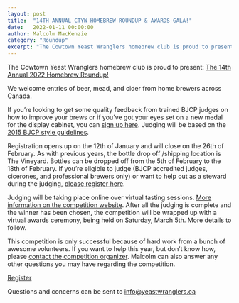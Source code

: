 ```yaml
---
layout: post
title:  "14TH ANNUAL CTYW HOMEBREW ROUNDUP & AWARDS GALA!"
date:   2022-01-11 00:00:00
author: Malcolm MacKenzie
category: "Roundup"
excerpt: "The Cowtown Yeast Wranglers homebrew club is proud to present: The 14th Annual 2022 Homebrew Roundup!"
---
```


The Cowtown Yeast Wranglers homebrew club is proud to present: <a href='http://yeastwranglers.brewcompetition.com/' target='_blank'>The 14th Annual 2022 Homebrew Roundup!</a>

We welcome entries of beer, mead, and cider from home brewers across Canada.

If you’re looking to get some quality feedback from trained BJCP judges on how to improve your brews or if you’ve got your eyes set on a new medal for the display cabinet, you can <a href='http://yeastwranglers.brewcompetition.com/' target='_blank'>sign up here</a>. Judging will be based on the <a href='https://www.bjcp.org/stylecenter.php'>2015 BJCP style guidelines</a>.

Registration opens up on the 12th of January and will close on the 26th of February. As with previous years, the bottle drop off /shipping location is The Vineyard. Bottles can be dropped off from the 5th of February to the 18th of February. If you’re eligible to judge (BJCP accredited judges, cicerones, and professional brewers only) or want to help out as a steward during the judging, [please register here](https://yeastwranglers.brewcompetition.com/index.php?section=volunteers).

Judging will be taking place online over virtual tasting sessions. [More information on the competition website](http://yeastwranglers.brewcompetition.com/). After all the judging is complete and the winner has been chosen, the competition will be wrapped up with a virtual awards ceremony, being held on Saturday, March 5th. More details to follow.

This competition is only successful because of hard work from a bunch of awesome volunteers. If you want to help this year, but don’t know how, please <a href='mailto:malcolm@yeastwranglers.ca'>contact the competition organizer</a>. Malcolm can also answer any other questions you may have regarding the competition.

<a class='button' href='http://yeastwranglers.brewcompetition.com/' target='_blank'>Register</a>

Questions and concerns can be sent to info@yeastwranglers.ca
